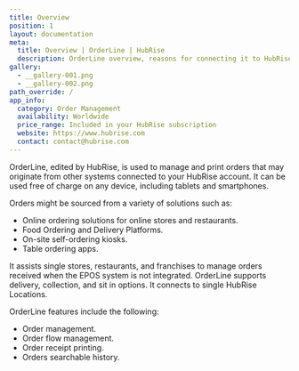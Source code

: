 ```yaml
---
title: Overview
position: 1
layout: documentation
meta:
  title: Overview | OrderLine | HubRise
  description: OrderLine overview, reasons for connecting it to HubRise and summary of integrated features. Synchronise data between your EPOS and your apps.
gallery:
  - __gallery-001.png
  - __gallery-002.png
path_override: /
app_info:
  category: Order Management
  availability: Worldwide
  price_range: Included in your HubRise subscription
  website: https://www.hubrise.com
  contact: contact@hubrise.com
---
```


OrderLine, edited by HubRise, is used to manage and print orders that may originate from other systems connected to your HubRise account. It can be used free of charge on any device, including tablets and smartphones.

Orders might be sourced from a variety of solutions such as:

- Online ordering solutions for online stores and restaurants.
- Food Ordering and Delivery Platforms.
- On-site self-ordering kiosks.
- Table ordering apps.

It assists single stores, restaurants, and franchises to manage orders received when the EPOS system is not integrated. OrderLine supports delivery, collection, and sit in options. It connects to single HubRise Locations.

OrderLine features include the following:

- Order management.
- Order flow management.
- Order receipt printing.
- Orders searchable history.

